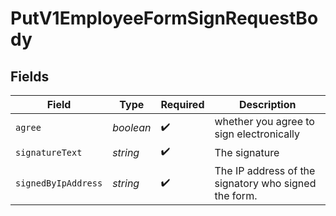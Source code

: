 # PutV1EmployeeFormSignRequestBody


## Fields

| Field                                                | Type                                                 | Required                                             | Description                                          |
| ---------------------------------------------------- | ---------------------------------------------------- | ---------------------------------------------------- | ---------------------------------------------------- |
| `agree`                                              | *boolean*                                            | :heavy_check_mark:                                   | whether you agree to sign electronically             |
| `signatureText`                                      | *string*                                             | :heavy_check_mark:                                   | The signature                                        |
| `signedByIpAddress`                                  | *string*                                             | :heavy_check_mark:                                   | The IP address of the signatory who signed the form. |